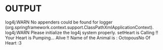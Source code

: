 # OUTPUT

log4j:WARN No appenders could be found for logger (org.springframework.context.support.ClassPathXmlApplicationContext).
log4j:WARN Please initialize the log4j system properly.
setHeart is Calling !! 
Your Heart is Pumping...
Alive !!
Name of the Animal is : OctopousNo Of Heart :3
